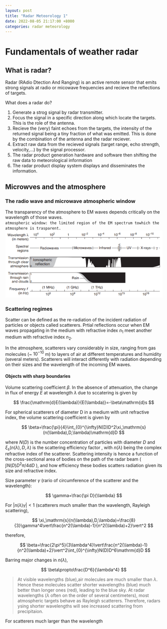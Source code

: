 ```yaml
---
layout: post
title: "Radar Meteorology 1"
date: 2022-08-05 21:17:00 +8000
categories: radar meteorology
---
```


# Fundamentals of weather radar

## What is radar?

Radar (RAdio Dtection And Ranging) is an active remote sensor that emits strong signals at radio or micowave frequencies and recieve the reflections of targets.

What does a radar do?

1. Generate a strog signal by radar transmitter.
2. Focus the signal in a specific direction along which locate the targets. This is the role of the antenna.
3. Recieve the (very) faint echoes from the targets, the intensity of the returned signal being a tiny fraction of what was emitted. This is done by the combination of the antenna and the radar reciever.
4. Extract raw data from the recieved signals (target range, echo strength, velocity,...) by the signal processor.
5. The radar product generation hardware and software then shifting the raw data to meteorological information
6. The radar product display system displays and disseminates the information.

## Microwves and the atmosphere

### The radio wave and microwave atmospheric window

The transparency of the atmosphere to EM waves depends critically on the wavelength of those waves.  
`atmospheric window: the limited region of the EM spectrum towhich the atmosphere is trasparent.`
![fig1](/pictures/atmospheric_window.PNG "atomspheric window")

### Scattering regimes

Scatter can be defined as the re-radiation of the incident radiation of particles or objects called scatterers. Prtial reflections occur when EM waves propagating in the medium with refractive index $n_1$ meet another medium with refractive index $n_2$.

In the atmosphere, scatterers vary considerably in size, ranging from gas molecules (~ $10^{-10}$ m) to layers of air at different temperatures and humidity (several meters). Scatterers will interact differently with radiation depending on their sizes and the wavelength of the incoming EM waves. 

#### Objects with sharp boundaries

Volume scattering coefficient $\beta$. In the absence of attenuation, the change in flux of energy *E* at wavelength $\lambda$ due to sccatering is given by

$$
\frac{\mathrm{d}E(\lambda)}{E(\lambda)}=-\beta\mathrm{d}s
$$

For spherical scatterers of diameter D in a medium with unit refractive index, the volume scattering coefficient is given by

$$
\beta=\frac{\pi}{4}\int_{0}^{\infty}N(D)D^2\xi_\mathrm{s}(n(\lambda),D,\lambda)\mathrm{d}D
$$

where $N(D)$ is the number concentration of particles with diameter $D$ and $\xi_\mathrm{s}(n(\lambda),D,\lambda)$ is the scattering efficiency factor , with $n(\lambda)$ being the complex refractive index of the scatterer. Scattering intensity is hence a function of the cross-sectional area of bodies on the path of the radar beam ( $\int N(D)D^2\pi/4\mathrm dD$ ), and how efficiency these bodies scatters radiation given its size and refractive index.

Size parameter $\gamma$ (rario of circumference of the scatterer and the wavelength):

$$
\gamma=\frac{\pi D}{\lambda}
$$

For $|n(\lambda)\gamma|<1$ (scatterers much smaller than the wavelength, Rayleigh scattering),

$$
\xi_\mathrm{s}(n(\lambda),D,\lambda)=\frac{8}{3}\gamma^4\vert\frac{n^2(\lambda)-1}{n^2(\lambda)+2}\vert^2
$$

therefore,

$$
\beta=\frac{2\pi^5}{3\lambda^4}\vert\frac{n^2(\lambda)-1}{n^2(\lambda)+2}\vert^2\int_{0}^{\infty}N(D)D^6\mathrm{d}D
$$

Barring major changes in $n(\lambda)$, 

$$
\beta\propto\frac{D^6}{\lambda^4}
$$

>At visible wavelengths (blue),air molecules are much smaller than $\lambda$. Hence these molecules scatter shorter wavelengths (blue) much better than longer ones (red), leading to the blue sky. At radar wavelengths ($\lambda$ often on the order of several centimeters), most atmospheric targets behave as Rayleigh scatterers. Therefore, radars ysing shorter wavelengths will see increased scattering from precipitaion.

For scatterers much larger than the wavelength